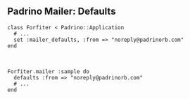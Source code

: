 ## Padrino Mailer: Defaults

    class Forfiter < Padrino::Application
      # ...
      set :mailer_defaults, :from => "noreply@padrinorb.com"
    end
    
<br />

    Forfiter.mailer :sample do 
      defaults :from => "noreply@padrinorb.com"
      # ...
    end
